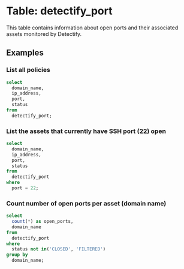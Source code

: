 # Table: detectify_port

This table contains information about open ports and their associated assets monitored by Detectify.

## Examples

### List all policies

```sql
select
  domain_name,  
  ip_address,
  port,
  status
from
  detectify_port;
```

### List the assets that currently have SSH port (22) open

```sql
select
  domain_name,  
  ip_address,
  port,
  status
from
  detectify_port
where
  port = 22;
```

### Count number of open ports per asset (domain name)

```sql
select
  count(*) as open_ports,
  domain_name
from
  detectify_port
where
  status not in('CLOSED', 'FILTERED')
group by
  domain_name;
```
